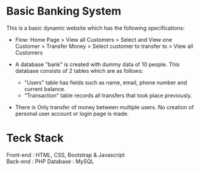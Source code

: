 # Basic Banking System

This is a basic dynamic website which has the following specifications:

- Flow: Home Page > View all Customers > Select and View one Customer > Transfer Money > Select customer to transfer to > View all Customers

- A database "bank" is created with dummy data of 10 people. This database consists of 2 tables which are as follows: <br>
  *  "Users" table has fields such as name, email, phone number and current balance. <br>
  *  "Transaction" table records all transfers that took place previously.

- There is Only transfer of money between multiple users. No creation of personal user account or login page is made.

# Teck Stack

Front-end : HTML, CSS, Bootstrap & Javascript <br>
Back-end : PHP Database : MySQL
